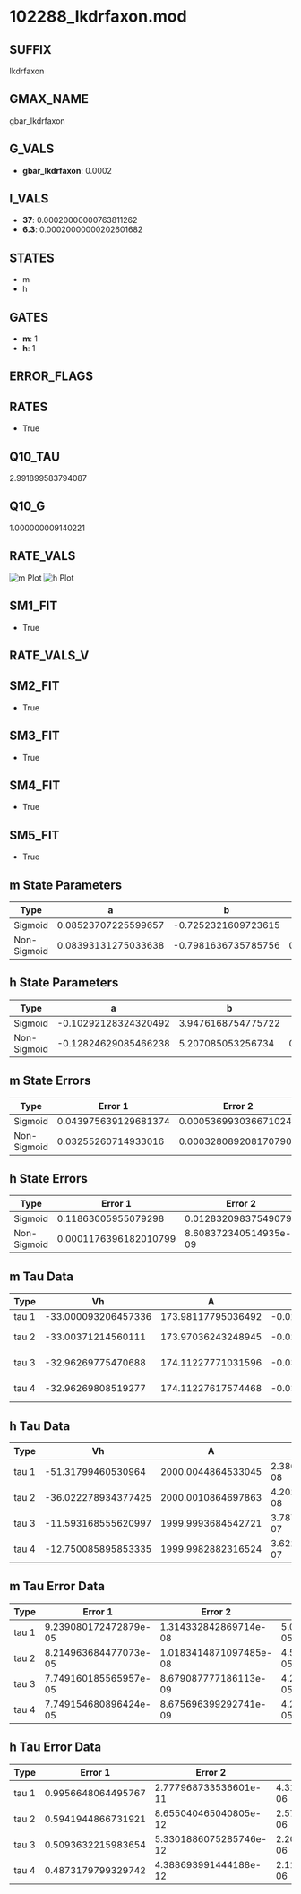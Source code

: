 # 102288_Ikdrfaxon.mod

## SUFFIX

Ikdrfaxon

## GMAX_NAME

gbar_Ikdrfaxon

## G_VALS

- **gbar_Ikdrfaxon**: 0.0002

## I_VALS

- **37**: 0.00020000000763811262
- **6.3**: 0.00020000000202601682

## STATES

- m
- h

## GATES

- **m**: 1
- **h**: 1

## ERROR_FLAGS


## RATES

- True

## Q10_TAU

2.991899583794087

## Q10_G

1.000000009140221

## RATE_VALS

![m Plot](/Users/pbozelos/Dropbox/icg-Chai-Panos/supermodels/output_markdown_files/K/102288_Ikdrfaxon.mod/images/m.png)
![h Plot](/Users/pbozelos/Dropbox/icg-Chai-Panos/supermodels/output_markdown_files/K/102288_Ikdrfaxon.mod/images/h.png)

## SM1_FIT

- True

## RATE_VALS_V

## SM2_FIT

- True

## SM3_FIT

- True

## SM4_FIT

- True

## SM5_FIT

- True

## m State Parameters

| Type | a | b | c | d |
| --- | --- | --- | --- | --- |
| Sigmoid | 0.08523707225599657 | -0.7252321609723615 |
| Non-Sigmoid | 0.08393131275033638 | -0.7981636735785756 | 0.9987879402441835 | -0.015291704603322 |

## h State Parameters

| Type | a | b | c | d |
| --- | --- | --- | --- | --- |
| Sigmoid | -0.10292128324320492 | 3.9476168754775722 |
| Non-Sigmoid | -0.12824629085466238 | 5.207085053256734 | 0.9189507683960368 | 0.08003555458786273 |

## m State Errors

| Type | Error 1 | Error 2 | Error 3 |
| --- | --- | --- | --- |
| Sigmoid | 0.043975639129681374 | 0.0005369930366710241 | 0.03277850615919345 |
| Non-Sigmoid | 0.03255260714933016 | 0.0003280892081707908 | 0.024264021059376337 |

## h State Errors

| Type | Error 1 | Error 2 | Error 3 |
| --- | --- | --- | --- |
| Sigmoid | 0.11863005955079298 | 0.012832098375490798 | 0.07696788056556639 |
| Non-Sigmoid | 0.0001176396182010799 | 8.608372340514935e-09 | 7.632527639086923e-05 |

## m Tau Data

| Type | Vh | A | b1 | b2 | c1 | c2 | d1 | d2 | e1 | e2 |
| --- | --- | --- | --- | --- | --- | --- | --- | --- | --- | --- |
| tau 1 | -33.000093206457336 | 173.98117795036492 | -0.02999743326041023 | -0.06999294119268117 |
| tau 2 | -33.00371214560111 | 173.97036243248945 | -0.029994823657745272 | 1.3741591178707245e-08 | -0.07001283736925755 | -5.02329552603869e-07 |
| tau 3 | -32.96269775470688 | 174.11227771031596 | -0.030067647123451318 | 8.598332435651767e-07 | -3.1316850961593037e-09 | -0.06987674685853909 | 3.2881899972998862e-06 | 3.98892281925147e-08 |
| tau 4 | -32.96269808519277 | 174.11227617574468 | -0.03006764741913649 | 8.598795224473634e-07 | -3.129733188919056e-09 | -1.1837619401197129e-14 | -0.0698767467764623 | 3.288206582167493e-06 | 3.9889704023304636e-08 | 1.3153122741694707e-14 |

## h Tau Data

| Type | Vh | A | b1 | b2 | c1 | c2 | d1 | d2 | e1 | e2 |
| --- | --- | --- | --- | --- | --- | --- | --- | --- | --- | --- |
| tau 1 | -51.31799460530964 | 2000.0044864533045 | 2.380676962668874e-08 | 5.217343672038786e-09 |
| tau 2 | -36.022278934377425 | 2000.0010864697863 | 4.2025902889773744e-08 | 2.3707713031329553e-09 | 1.8425671196278918e-07 | -4.187085334120119e-10 |
| tau 3 | -11.593168555620997 | 1999.9993684542721 | 3.7872207529117684e-07 | 7.4412818081210565e-09 | 4.338964203009881e-11 | 2.7389322845039657e-07 | 4.104206886026581e-09 | 6.438499547799537e-11 |
| tau 4 | -12.750085895853335 | 1999.9982882316524 | 3.622113855201438e-07 | 8.060746040244044e-09 | 4.692072414752587e-11 | -1.712976379025032e-13 | 2.7961146609745413e-07 | 3.336097218175474e-09 | 6.099944265375257e-11 | 3.872050396282072e-15 |

## m Tau Error Data

| Type | Error 1 | Error 2 | Error 3 |
| --- | --- | --- | --- |
| tau 1 | 9.239080172472879e-05 | 1.314332842869714e-08 | 5.0630782988859237e-05 |
| tau 2 | 8.214963684477073e-05 | 1.0183414871097485e-08 | 4.501855550613678e-05 |
| tau 3 | 7.749160185565957e-05 | 8.679087777186113e-09 | 4.2465920890075486e-05 |
| tau 4 | 7.749154680896424e-05 | 8.675696399292741e-09 | 4.246589072411487e-05 |

## h Tau Error Data

| Type | Error 1 | Error 2 | Error 3 |
| --- | --- | --- | --- |
| tau 1 | 0.9956648064495767 | 2.777968733536601e-11 | 4.311344301792152e-06 |
| tau 2 | 0.5941944866731921 | 8.655040465040805e-12 | 2.572931168883808e-06 |
| tau 3 | 0.5093632215983654 | 5.3301886075285746e-12 | 2.205601934260815e-06 |
| tau 4 | 0.4873179799329742 | 4.388693991444188e-12 | 2.1101434763339623e-06 |

